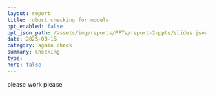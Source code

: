 ```yaml
---
layout: report
title: robust checking for models
ppt_enabled: false
ppt_json_path: /assets/img/reports/PPTs/report-2-ppts/slides.json
date: 2025-03-15
category: again check
summary: Checking
type: 
hero: false
---
```

please work please
